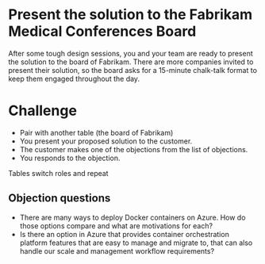 # Present the solution to the Fabrikam Medical Conferences Board
After some tough design sessions, you and your team are ready to present the solution to the board of Fabrikam. There are more companies invited to present their solution, so the board asks for a 15-minute chalk-talk format to keep them engaged throughout the day.

# Challenge

* Pair with another table (the board of Fabrikam)
* You present your proposed solution to the customer.
* The customer makes one of the objections from the list of objections.
* You responds to the objection.

Tables switch roles and repeat 

## Objection questions
* There are many ways to deploy Docker containers on Azure. How do those options compare and what are motivations for each?
* Is there an option in Azure that provides container orchestration platform features that are easy to manage and migrate to, that can also handle our scale and management workflow requirements?
